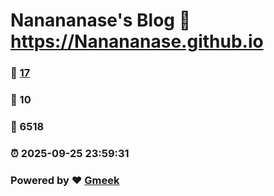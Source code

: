 # Nanananase's Blog :link: https://Nanananase.github.io 
### :page_facing_up: [17](https://Nanananase.github.io/tag.html) 
### :speech_balloon: 10 
### :hibiscus: 6518 
### :alarm_clock: 2025-09-25 23:59:31 
### Powered by :heart: [Gmeek](https://github.com/Meekdai/Gmeek)
